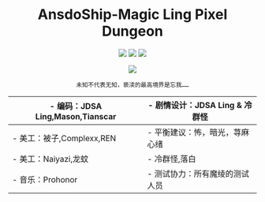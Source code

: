 

<div align="center"> 

# AnsdoShip-Magic Ling Pixel Dungeon

[![](https://img.shields.io/badge/join-QQ%20group-brightgreen?style=for-the-badge&logo=tencentqq)](https://jq.qq.com/?_wv=1027&k=R7ZXeEQM)
![](https://img.shields.io/github/repo-size/AnsdoShip/magic-ling-pixel-dungeon?style=for-the-badge&color=%23F8BBD0)
![](https://img.shields.io/github/release/AnsdoShip/magic-ling-pixel-dungeon?style=for-the-badge&color=%235C6BC0&label=0.6)

<!--滚动区域-->  
<img src="https://capsule-render.vercel.app/api?type=Waving&color=ff40c6&height=200&animation=fadeIn&section=header&text=Magic%20Ling%20Pixel%20Dungeon&fontAlignY=30&desc=生日快乐，2周年&fontSize=40" />

```
未知不代表无知，亵渎的最高境界是忘我……
```

| - 编码：JDSA Ling,Mason,Tianscar | - 剧情设计：JDSA Ling & 冷群怪 |
|-|-
| - 美工：被子,Complexx,REN | - 平衡建议：怖，暗光，荨麻心绪 |
| - 美工：Naiyazi,龙蚊|- 冷群怪,落白
| - 音乐：Prohonor | - 测试协力：所有魔绫的测试人员 |

</div>





</div>
